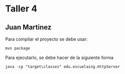 # Taller 4

## Juan Martinez

Para compilar el proyecto se debe usar:

```
mvn package

```
Para ejecutarlo, se debe hacer de la siguiente forma

```
java -cp "target\classes" edu.escuelaing.HttpServer

```